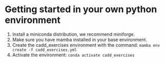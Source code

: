 # Getting started in your own python environment

1. Install a miniconda distribution, we recommend miniforge.
2. Make sure you have mamba installed in your base environment.
3. Create the cadd_exercises environment with the command: `mamba env create -f cadd_exercises.yml`
4. Activate the environment: `conda activate cadd_exercises`